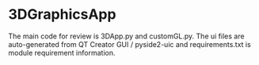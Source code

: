 # 3DGraphicsApp
The main code for review is 3DApp.py and customGL.py. The ui files are auto-generated from QT Creator GUI / pyside2-uic and requirements.txt is module requirement information.
